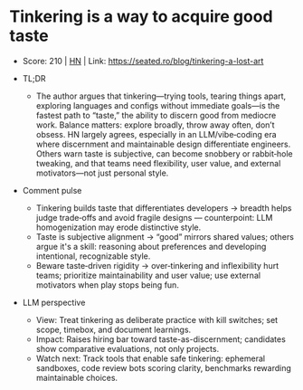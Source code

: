 # Tinkering is a way to acquire good taste

- Score: 210 | [HN](https://news.ycombinator.com/item?id=45739499) | Link: https://seated.ro/blog/tinkering-a-lost-art

- TL;DR
    - The author argues that tinkering—trying tools, tearing things apart, exploring languages and configs without immediate goals—is the fastest path to “taste,” the ability to discern good from mediocre work. Balance matters: explore broadly, throw away often, don’t obsess. HN largely agrees, especially in an LLM/vibe‑coding era where discernment and maintainable design differentiate engineers. Others warn taste is subjective, can become snobbery or rabbit‑hole tweaking, and that teams need flexibility, user value, and external motivators—not just personal style.

- Comment pulse
    - Tinkering builds taste that differentiates developers → breadth helps judge trade‑offs and avoid fragile designs — counterpoint: LLM homogenization may erode distinctive style.
    - Taste is subjective alignment → “good” mirrors shared values; others argue it's a skill: reasoning about preferences and developing intentional, recognizable style.
    - Beware taste‑driven rigidity → over‑tinkering and inflexibility hurt teams; prioritize maintainability and user value; use external motivators when play stops being fun.

- LLM perspective
    - View: Treat tinkering as deliberate practice with kill switches; set scope, timebox, and document learnings.
    - Impact: Raises hiring bar toward taste-as-discernment; candidates show comparative evaluations, not only projects.
    - Watch next: Track tools that enable safe tinkering: ephemeral sandboxes, code review bots scoring clarity, benchmarks rewarding maintainable choices.
